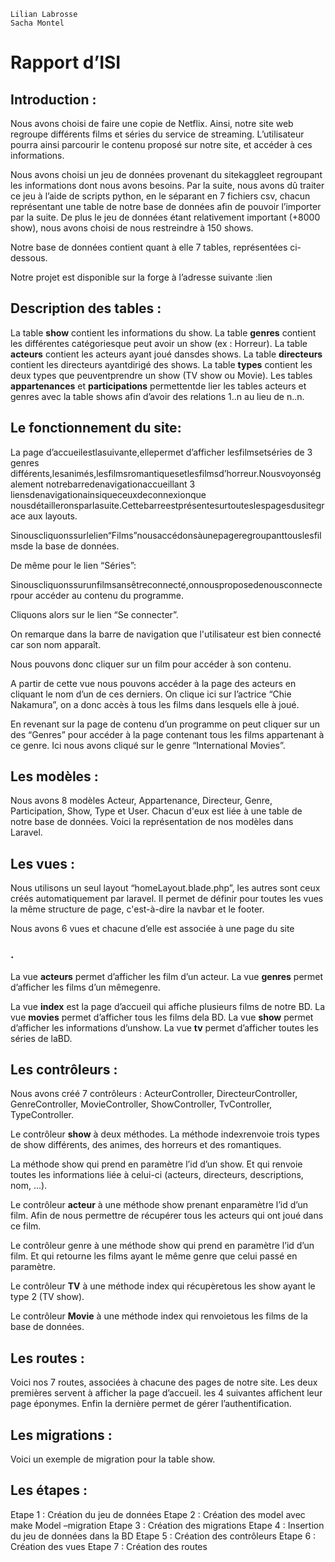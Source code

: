 ```
Lilian Labrosse
Sacha Montel
```
# Rapport d’ISI


## Introduction :

Nous avons choisi de faire une copie de Netflix. Ainsi, notre site web regroupe différents
films et séries du service de streaming. L’utilisateur pourra ainsi parcourir le contenu
proposé sur notre site, et accéder à ces informations.

Nous avons choisi un jeu de données provenant du sitekaggleet regroupant les
informations dont nous avons besoins. Par la suite, nous avons dû traiter ce jeu à l’aide de
scripts python, en le séparant en 7 fichiers csv, chacun représentant une table de notre base
de données afin de pouvoir l’importer par la suite. De plus le jeu de données étant
relativement important (+8000 show), nous avons choisi de nous restreindre à 150 shows.

Notre base de données contient quant à elle 7 tables, représentées ci-dessous.

Notre projet est disponible sur la forge à l’adresse suivante :lien


## Description des tables :

La table **show** contient les informations du show.
La table **genres** contient les différentes catégoriesque peut avoir un show (ex : Horreur).
La table **acteurs** contient les acteurs ayant joué dansdes shows.
La table **directeurs** contient les directeurs ayantdirigé des shows.
La table **types** contient les deux types que peuventprendre un show (TV show ou Movie).
Les tables **appartenances** et **participations** permettentde lier les tables acteurs et genres
avec la table shows afin d’avoir des relations 1..n au lieu de n..n.

## Le fonctionnement du site:

La page d’accueilestlasuivante,ellepermet d’afficher lesfilmsetséries de 3 genres
différents,lesanimés,lesfilmsromantiquesetlesfilmsd’horreur.Nousvoyonségalement
notrebarredenavigationaccueillant 3 liensdenavigationainsiqueceuxdeconnexionque
nousdétailleronsparlasuite.Cettebarreestprésentesurtouteslespagesdusitegrace
aux layouts.

Sinouscliquonssurlelien“Films”nousaccédonsàunepageregroupanttouslesfilmsde
la base de données.


De même pour le lien “Séries”:

Sinouscliquonssurunfilmsansêtreconnecté,onnousproposedenousconnecterpour
accéder au contenu du programme.

Cliquons alors sur le lien “Se connecter”.


On remarque dans la barre de navigation que l'utilisateur est bien connecté car son nom
apparaît.

Nous pouvons donc cliquer sur un film pour accéder à son contenu.

A partir de cette vue nous pouvons accéder à la page des acteurs en cliquant le nom d’un
de ces derniers. On clique ici sur l’actrice “Chie Nakamura”, on a donc accès à tous les films
dans lesquels elle à joué.


En revenant sur la page de contenu d’un programme on peut cliquer sur un des “Genres”
pour accéder à la page contenant tous les films appartenant à ce genre. Ici nous avons
cliqué sur le genre “International Movies”.


## Les modèles :

Nous avons 8 modèles Acteur, Appartenance, Directeur, Genre, Participation, Show, Type et
User. Chacun d'eux est liée à une table de notre base de données. Voici la représentation de
nos modèles dans Laravel.

## Les vues :

Nous utilisons un seul layout “homeLayout.blade.php”, les autres sont ceux créés
automatiquement par laravel. Il permet de définir pour toutes les vues la même structure de
page, c'est-à-dire la navbar et le footer.

Nous avons 6 vues et chacune d’elle est associée à une page du site

### .

La vue **acteurs** permet d’afficher les film d’un acteur.
La vue **genres** permet d’afficher les films d’un mêmegenre.


La vue **index** est la page d’accueil qui affiche plusieurs films de notre BD.
La vue **movies** permet d’afficher tous les films dela BD.
La vue **show** permet d’afficher les informations d’unshow.
La vue **tv** permet d’afficher toutes les séries de laBD.

## Les contrôleurs :

Nous avons créé 7 contrôleurs : ActeurController, DirecteurController, GenreController,
MovieController, ShowController, TvController, TypeController.

Le contrôleur **show** à deux méthodes. La méthode indexrenvoie trois types de show
différents, des animes, des horreurs et des romantiques.


La méthode show qui prend en paramètre l’id d’un show. Et qui renvoie toutes les
informations liée à celui-ci (acteurs, directeurs, descriptions, nom, ...).

Le contrôleur **acteur** à une méthode show prenant enparamètre l’id d’un film. Afin de nous
permettre de récupérer tous les acteurs qui ont joué dans ce film.

Le contrôleur genre à une méthode show qui prend en paramètre l’id d’un film. Et qui
retourne les films ayant le même genre que celui passé en paramètre.


Le contrôleur **TV** à une méthode index qui récupèretous les show ayant le type 2 (TV
show).

Le contrôleur **Movie** à une méthode index qui renvoietous les films de la base de données.


## Les routes :

Voici nos 7 routes, associées à chacune des pages de notre site. Les deux premières
servent à afficher la page d’accueil. les 4 suivantes affichent leur page éponymes. Enfin la
dernière permet de gérer l’authentification.

## Les migrations :

Voici un exemple de migration pour la table show.


## Les étapes :

Etape 1 : Création du jeu de données
Etape 2 : Création des model avec make Model –migration
Etape 3 : Création des migrations
Etape 4 : Insertion du jeu de données dans la BD
Etape 5 : Création des contrôleurs
Etape 6 : Création des vues
Etape 7 : Création des routes


